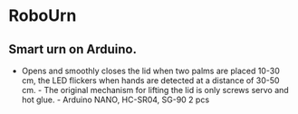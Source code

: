 # RoboUrn
## Smart urn on Arduino.
- Opens and smoothly closes the lid when two palms are placed 10-30 cm, the LED flickers when hands are detected at a distance of 30-50 cm. - The original mechanism for lifting the lid is only screws servo and hot glue. - Arduino NANO, HC-SR04, SG-90 2 pcs

